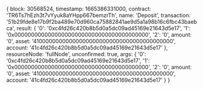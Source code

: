 

{
  block: 30568524,
  timestamp: 1665386331000,
  contract: 'TR6Ts7hEzh3t7vYyuk8aYHpp667bemzrTh',
  name: 'Deposit',
  transaction: '51b29fde8e17b9f2ba489e70d960ca75882841ae9d5a1a98b16c6fbc43baebca',
  result: {
    '0': '0xc4fd26c420b8b5d0a5dc09ad45169e21643d5e17',
    '1': '0x0000000000000000000000000000000000000000',
    '2': '0',
    amount: '0',
    asset: '410000000000000000000000000000000000000000',
    account: '41c4fd26c420b8b5d0a5dc09ad45169e21643d5e17'
  },
  resourceNode: 'fullNode',
  unconfirmed: true,
  args: {
    '0': '0xc4fd26c420b8b5d0a5dc09ad45169e21643d5e17',
    '1': '0x0000000000000000000000000000000000000000',
    '2': '0',
    amount: '0',
    asset: '410000000000000000000000000000000000000000',
    account: '41c4fd26c420b8b5d0a5dc09ad45169e21643d5e17'
  }
}